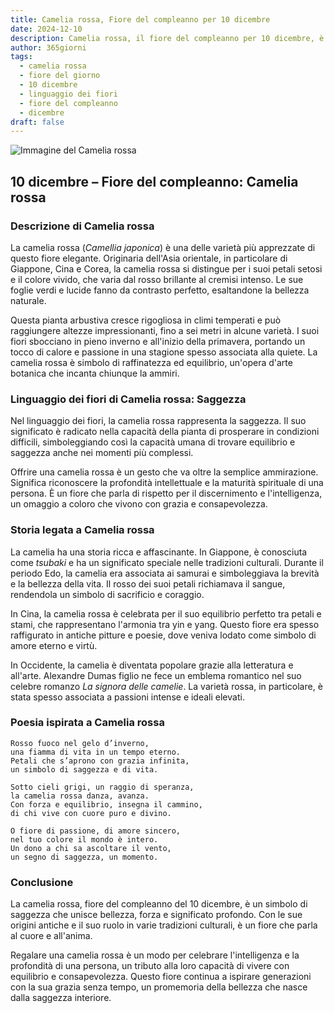 ```yaml
---
title: Camelia rossa, Fiore del compleanno per 10 dicembre
date: 2024-12-10
description: Camelia rossa, il fiore del compleanno per 10 dicembre, è il simbolo di Saggezza. Scopri il suo significato unico, le storie affascinanti e la poesia che celebra la sua bellezza.
author: 365giorni
tags:
  - camelia rossa
  - fiore del giorno
  - 10 dicembre
  - linguaggio dei fiori
  - fiore del compleanno
  - dicembre
draft: false
---
```


![Immagine del Camelia rossa](https://cdn.pixabay.com/photo/2019/03/03/16/13/camellia-4032179_1280.jpg)


## 10 dicembre – Fiore del compleanno: Camelia rossa

### Descrizione di Camelia rossa

La camelia rossa (_Camellia japonica_) è una delle varietà più apprezzate di questo fiore elegante. Originaria dell'Asia orientale, in particolare di Giappone, Cina e Corea, la camelia rossa si distingue per i suoi petali setosi e il colore vivido, che varia dal rosso brillante al cremisi intenso. Le sue foglie verdi e lucide fanno da contrasto perfetto, esaltandone la bellezza naturale.

Questa pianta arbustiva cresce rigogliosa in climi temperati e può raggiungere altezze impressionanti, fino a sei metri in alcune varietà. I suoi fiori sbocciano in pieno inverno e all'inizio della primavera, portando un tocco di calore e passione in una stagione spesso associata alla quiete. La camelia rossa è simbolo di raffinatezza ed equilibrio, un'opera d'arte botanica che incanta chiunque la ammiri.

### Linguaggio dei fiori di Camelia rossa: Saggezza

Nel linguaggio dei fiori, la camelia rossa rappresenta la saggezza. Il suo significato è radicato nella capacità della pianta di prosperare in condizioni difficili, simboleggiando così la capacità umana di trovare equilibrio e saggezza anche nei momenti più complessi.

Offrire una camelia rossa è un gesto che va oltre la semplice ammirazione. Significa riconoscere la profondità intellettuale e la maturità spirituale di una persona. È un fiore che parla di rispetto per il discernimento e l'intelligenza, un omaggio a coloro che vivono con grazia e consapevolezza.

### Storia legata a Camelia rossa

La camelia ha una storia ricca e affascinante. In Giappone, è conosciuta come _tsubaki_ e ha un significato speciale nelle tradizioni culturali. Durante il periodo Edo, la camelia era associata ai samurai e simboleggiava la brevità e la bellezza della vita. Il rosso dei suoi petali richiamava il sangue, rendendola un simbolo di sacrificio e coraggio.

In Cina, la camelia rossa è celebrata per il suo equilibrio perfetto tra petali e stami, che rappresentano l'armonia tra yin e yang. Questo fiore era spesso raffigurato in antiche pitture e poesie, dove veniva lodato come simbolo di amore eterno e virtù.

In Occidente, la camelia è diventata popolare grazie alla letteratura e all'arte. Alexandre Dumas figlio ne fece un emblema romantico nel suo celebre romanzo _La signora delle camelie_. La varietà rossa, in particolare, è stata spesso associata a passioni intense e ideali elevati.

### Poesia ispirata a Camelia rossa

```
Rosso fuoco nel gelo d’inverno,  
una fiamma di vita in un tempo eterno.  
Petali che s’aprono con grazia infinita,  
un simbolo di saggezza e di vita.  

Sotto cieli grigi, un raggio di speranza,  
la camelia rossa danza, avanza.  
Con forza e equilibrio, insegna il cammino,  
di chi vive con cuore puro e divino.  

O fiore di passione, di amore sincero,  
nel tuo colore il mondo è intero.  
Un dono a chi sa ascoltare il vento,  
un segno di saggezza, un momento.  
```

### Conclusione

La camelia rossa, fiore del compleanno del 10 dicembre, è un simbolo di saggezza che unisce bellezza, forza e significato profondo. Con le sue origini antiche e il suo ruolo in varie tradizioni culturali, è un fiore che parla al cuore e all'anima.

Regalare una camelia rossa è un modo per celebrare l'intelligenza e la profondità di una persona, un tributo alla loro capacità di vivere con equilibrio e consapevolezza. Questo fiore continua a ispirare generazioni con la sua grazia senza tempo, un promemoria della bellezza che nasce dalla saggezza interiore.